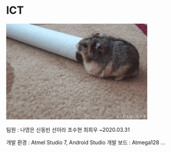 # ICT
![](images/햄스터.gif)

팀원 : 나영은 신동빈 선아라 조수현 최희우
~2020.03.31

개발 환경 : Atmel Studio 7, Android Studio
개발 보드 : Atmega128 ...
